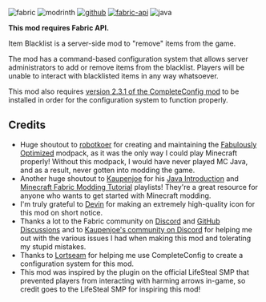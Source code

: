 ![fabric](https://cdn.jsdelivr.net/npm/@intergrav/devins-badges@3/assets/cozy/supported/fabric_vector.svg)
![modrinth](https://cdn.jsdelivr.net/npm/@intergrav/devins-badges@3/assets/cozy/available/modrinth_vector.svg)
[![github](https://cdn.jsdelivr.net/npm/@intergrav/devins-badges@3/assets/cozy/available/github_vector.svg)](https://github.com/TechPro424/Item-Blacklist)
[![fabric-api](https://cdn.jsdelivr.net/npm/@intergrav/devins-badges@3/assets/cozy/requires/fabric-api_vector.svg)](https://modrinth.com/mod/fabric-api)
![java](https://cdn.jsdelivr.net/npm/@intergrav/devins-badges@3/assets/cozy/built-with/java_vector.svg)
<!-- ![discord-plural](https://cdn.jsdelivr.net/npm/@intergrav/devins-badges@3/assets/cozy/social/discord-plural_vector.svg) -->

**This mod requires Fabric API.**

Item Blacklist is a server-side mod to "remove" items from the game.

The mod has a command-based configuration system that allows server administrators to add or remove items from the blacklist. Players will be unable to interact with blacklisted items in any way whatsoever.

This mod also requires [version 2.3.1 of the CompleteConfig mod](https://www.curseforge.com/minecraft/mc-mods/completeconfig/files/4443781) to be installed in order for the configuration system to function properly.

## Credits
 - Huge shoutout to [robotkoer](https://modrinth.com/user/robotkoer) for creating and maintaining the [Fabulously Optimized](https://modrinth.com/modpack/fabulously-optimized) modpack, as it was the only way I could play Minecraft properly! Without this modpack, I would have never played MC Java, and as a result, never gotten into modding the game.
 - Another huge shoutout to [Kaupenjoe](https://www.youtube.com/@ModdingByKaupenjoe/) for his [Java Introduction](https://www.youtube.com/playlist?list=PLKGarocXCE1FeXvEogpjz4SvHxF_FJRO6) and [Minecraft Fabric Modding Tutorial](https://www.youtube.com/playlist?list=PLKGarocXCE1EMYzuBUTYjHnFeBrRFbesk) playlists! They're a great resource for anyone who wants to get started with Minecraft modding.
 - I'm truly grateful to [Devin](https://modrinth.com/user/Devin) for making an extremely high-quality icon for this mod on short notice.
 - Thanks a lot to the Fabric community on [Discord](https://discord.gg/v6v4pMv) and [GitHub Discussions](https://github.com/orgs/FabricMC/discussions) and to [Kaupenjoe's community on Discord](https://url.kaupenjoe.net/discord) for helping me out with the various issues I had when making this mod and tolerating my stupid mistakes. 
 - Thanks to [Lortseam](https://www.curseforge.com/members/lortseam_/projects) for helping me use CompleteConfig to create a configuration system for this mod.
 - This mod was inspired by the plugin on the official LifeSteal SMP that prevented players from interacting with harming arrows in-game, so credit goes to the LifeSteal SMP for inspiring this mod!

<!-- How to add new lines in Readme: https://stackoverflow.com/questions/24575680/new-lines-inside-paragraph-in-readme-md -->
